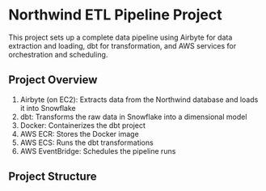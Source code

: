 # Northwind ETL Pipeline Project

This project sets up a complete data pipeline using Airbyte for data extraction and loading, dbt for transformation, and AWS services for orchestration and scheduling.

## Project Overview

1. Airbyte (on EC2): Extracts data from the Northwind database and loads it into Snowflake
2. dbt: Transforms the raw data in Snowflake into a dimensional model
3. Docker: Containerizes the dbt project
4. AWS ECR: Stores the Docker image
5. AWS ECS: Runs the dbt transformations
6. AWS EventBridge: Schedules the pipeline runs

## Project Structure

